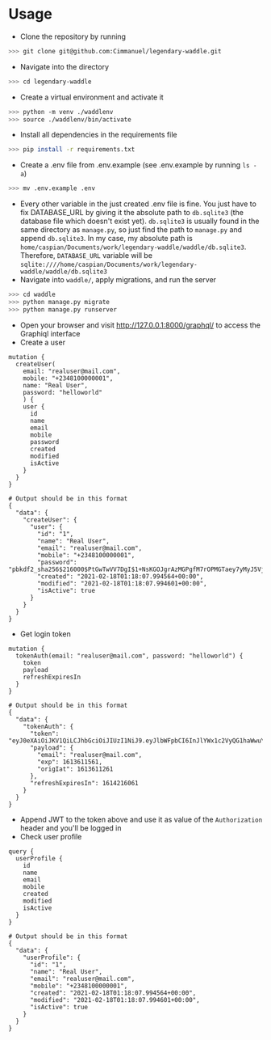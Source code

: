 # Usage
- Clone the repository by running 
```sh
>>> git clone git@github.com:Cimmanuel/legendary-waddle.git
```
- Navigate into the directory 
```sh
>>> cd legendary-waddle
```
- Create a virtual environment and activate it 
```sh
>>> python -m venv ./waddlenv
>>> source ./waddlenv/bin/activate
```
- Install all dependencies in the requirements file
```sh
>>> pip install -r requirements.txt
```
- Create a .env file from .env.example (see .env.example by running `ls -a`)
```sh
>>> mv .env.example .env
```
- Every other variable in the just created .env file is fine. You just have to fix DATABASE_URL by giving it the absolute path to `db.sqlite3` (the database file which doesn't exist yet). `db.sqlite3` is usually found in the same directory as `manage.py`, so just find the path to `manage.py` and append `db.sqlite3`. In my case, my absolute path is `home/caspian/Documents/work/legendary-waddle/waddle/db.sqlite3`. Therefore, `DATABASE_URL` variable will be `sqlite:////home/caspian/Documents/work/legendary-waddle/waddle/db.sqlite3`
- Navigate into `waddle/`, apply migrations, and run the server
```sh
>>> cd waddle
>>> python manage.py migrate
>>> python manage.py runserver
```
- Open your browser and visit http://127.0.0.1:8000/graphql/ to access the Graphiql interface
- Create a user
```
mutation {
  createUser(
    email: "realuser@mail.com",
    mobile: "+2348100000001",
    name: "Real User",
    password: "helloworld"
	) {
    user {
      id
      name
      email
      mobile
      password
      created
      modified
      isActive
    }
  }
}

# Output should be in this format
{
  "data": {
    "createUser": {
      "user": {
        "id": "1",
        "name": "Real User",
        "email": "realuser@mail.com",
        "mobile": "+2348100000001",
        "password": "pbkdf2_sha256$216000$PtGwTwVV7DgI$1+NsKGOJgrAzMGPgfM7rOPMGTaey7yMyJ5VjDNqq75I=",
        "created": "2021-02-18T01:18:07.994564+00:00",
        "modified": "2021-02-18T01:18:07.994601+00:00",
        "isActive": true
      }
    }
  }
}
```
- Get login token
```
mutation {
  tokenAuth(email: "realuser@mail.com", password: "helloworld") {
    token
    payload
    refreshExpiresIn
  }
}

# Output should be in this format
{
  "data": {
    "tokenAuth": {
      "token": "eyJ0eXAiOiJKV1QiLCJhbGciOiJIUzI1NiJ9.eyJlbWFpbCI6InJlYWx1c2VyQG1haWwuY29tIiwiZXhwIjoxNjEzNjExNTYxLCJvcmlnSWF0IjoxNjEzNjExMjYxfQ.bO_qHQwwXUFEj27ecbM6zlyz7AarhQKkGjJLH4cIWJk",
      "payload": {
        "email": "realuser@mail.com",
        "exp": 1613611561,
        "origIat": 1613611261
      },
      "refreshExpiresIn": 1614216061
    }
  }
}
```
- Append JWT to the token above and use it as value of the `Authorization` header and you'll be logged in
- Check user profile
```
query {
  userProfile {
    id
    name
    email
    mobile
    created
    modified
    isActive
  }
}

# Output should be in this format
{
  "data": {
    "userProfile": {
      "id": "1",
      "name": "Real User",
      "email": "realuser@mail.com",
      "mobile": "+2348100000001",
      "created": "2021-02-18T01:18:07.994564+00:00",
      "modified": "2021-02-18T01:18:07.994601+00:00",
      "isActive": true
    }
  }
}
```

